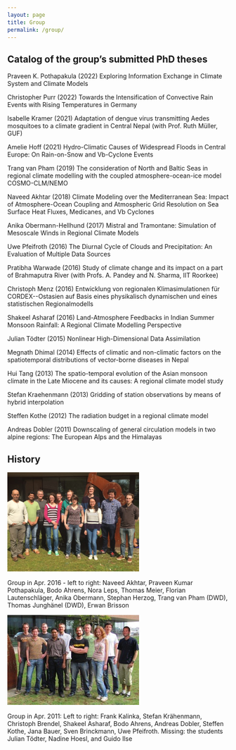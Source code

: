 ```yaml
---
layout: page
title: Group
permalink: /group/
---
```


## Catalog of the group’s submitted PhD theses

Praveen K. Pothapakula (2022) Exploring Information Exchange in Climate System and Climate Models

Christopher Purr (2022) Towards the Intensification of Convective Rain Events with Rising Temperatures in Germany

Isabelle Kramer (2021) Adaptation of dengue virus transmitting Aedes mosquitoes to a climate gradient in Central Nepal (with Prof. Ruth Müller, GUF)

Amelie Hoff (2021) Hydro-Climatic Causes of Widespread Floods in Central Europe: On Rain-on-Snow and Vb-Cyclone Events

Trang van Pham (2019) The consideration of North and Baltic Seas in regional climate modelling with the coupled atmosphere-ocean-ice model COSMO-CLM/NEMO

Naveed Akhtar (2018) Climate Modeling over the Mediterranean Sea: Impact of Atmosphere-Ocean Coupling and Atmospheric Grid Resolution on Sea Surface Heat Fluxes, Medicanes, and Vb Cyclones

Anika Obermann-Hellhund (2017) Mistral and Tramontane: Simulation of Mesoscale Winds in Regional Climate Models

Uwe Pfeifroth (2016) The Diurnal Cycle of Clouds and Precipitation: An Evaluation of Multiple Data Sources

Pratibha Warwade (2016) Study of climate change and its impact on a part of Brahmaputra River (with Profs. A. Pandey and N. Sharma, IIT Roorkee)

Christoph Menz (2016) Entwicklung von regionalen Klimasimulationen für CORDEX--Ostasien auf Basis eines physikalisch dynamischen und eines statistischen Regionalmodells

Shakeel Asharaf (2016) Land-Atmosphere Feedbacks in Indian Summer Monsoon Rainfall: A Regional Climate Modelling Perspective

Julian Tödter (2015) Nonlinear High-Dimensional Data Assimilation

Megnath Dhimal (2014) Effects of climatic and non-climatic factors on the spatiotemporal distributions of vector-borne diseases in Nepal

Hui Tang (2013) The spatio-temporal evolution of the Asian monsoon climate in the Late Miocene and its causes: A regional climate model study

Stefan Kraehenmann (2013) Gridding of station observations by means of hybrid interpolation 

Steffen Kothe (2012) The radiation budget in a regional climate model

Andreas Dobler (2011) Downscaling of general circulation models in two alpine regions: The European Alps and the Himalayas


## History

![2016.04](./figs/1604Group300.png)

Group in Apr. 2016 - left to right: Naveed Akhtar, Praveen Kumar Pothapakula, Bodo Ahrens, Nora Leps, Thomas Meier, Florian Lautenschläger, Anika Obermann, Stephan Herzog, Trang van Pham (DWD), Thomas Junghänel (DWD), Erwan Brisson

![2011.04](./figs/1104Group300.jpeg)

Group in Apr. 2011: Left to right: Frank Kalinka, Stefan Krähenmann, Christoph Brendel, Shakeel Asharaf, Bodo Ahrens, Andreas Dobler, Steffen Kothe, Jana Bauer, Sven Brinckmann, Uwe Pfeifroth. Missing: the students Julian Tödter, Nadine Hoesl, and Guido Ilse

